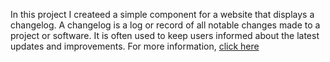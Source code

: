 In this project I createed a simple component for a website that displays a changelog. 
A changelog is a log or record of all notable changes made to a project or software.
It is often used to keep users informed about the latest updates and improvements.
For more information, [click here](https://roadmap.sh/projects/changelog-component)
